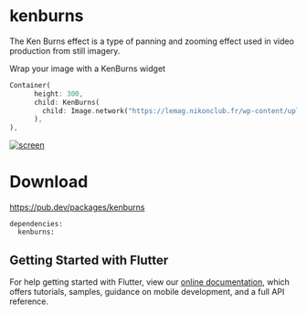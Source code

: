 # kenburns

The Ken Burns effect is a type of panning and zooming effect used in video production from still imagery.

Wrap your image with a KenBurns widget
```dart
Container(
      height: 300,
      child: KenBurns(
        child: Image.network("https://lemag.nikonclub.fr/wp-content/uploads/2017/07/08.jpg", fit: BoxFit.cover,),
      ),
),
```

[![screen](https://raw.githubusercontent.com/florent37/Flutter-KenBurns/master/medias/kenburns_slow.gif)](https://www.github.com/florent37/Flutter-KenBurns)

# Download

https://pub.dev/packages/kenburns

```
dependencies:
  kenburns: 
```

## Getting Started with Flutter

For help getting started with Flutter, view our 
[online documentation](https://flutter.dev/docs), which offers tutorials, 
samples, guidance on mobile development, and a full API reference.
